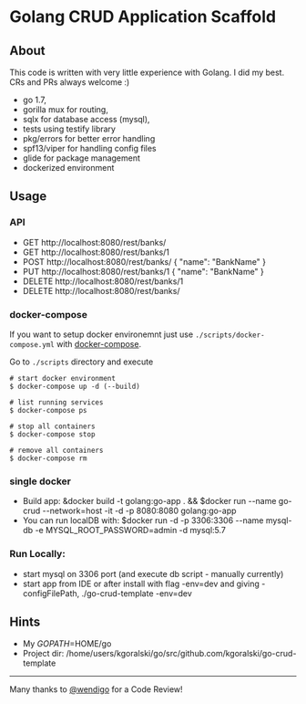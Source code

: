 # Golang CRUD Application Scaffold

## About
This code is written with very little experience with Golang. I did my best. CRs and PRs always welcome :)

 - go 1.7,
 - gorilla mux for routing,
 - sqlx for database access (mysql),
 - tests using testify library
 - pkg/errors for better error handling
 - spf13/viper for handling config files 
 - glide for package management
 - dockerized environment

## Usage

### API

 - GET http://localhost:8080/rest/banks/
 - GET http://localhost:8080/rest/banks/1
 - POST http://localhost:8080/rest/banks/ { "name": "BankName" }
 - PUT http://localhost:8080/rest/banks/1 { "name": "BankName" }
 - DELETE http://localhost:8080/rest/banks/1
 - DELETE http://localhost:8080/rest/banks/

### docker-compose

If you want to setup docker environemnt just use `./scripts/docker-compose.yml` with [docker-compose](https://docs.docker.com/compose/).

Go to `./scripts` directory and execute

```
# start docker environment
$ docker-compose up -d (--build)

# list running services
$ docker-compose ps

# stop all containers
$ docker-compose stop

# remove all containers
$ docker-compose rm
```
 
### single docker
 - Build app: &docker build -t golang:go-app .  && $docker run --name go-crud --network=host -it -d -p 8080:8080 golang:go-app
 - You can run localDB with: $docker run -d -p 3306:3306 --name mysql-db -e MYSQL_ROOT_PASSWORD=admin -d mysql:5.7
 
### Run Locally:
 - start mysql on 3306 port (and execute db script - manually currently)
 - start app from IDE or after install with flag -env=dev and giving -configFilePath, ./go-crud-template -env=dev
 
## Hints
 - My $GOPATH=$HOME/go
 - Project dir: /home/users/kgoralski/go/src/github.com/kgoralski/go-crud-template

---
Many thanks to [@wendigo](https://github.com/wendigo) for a Code Review!
